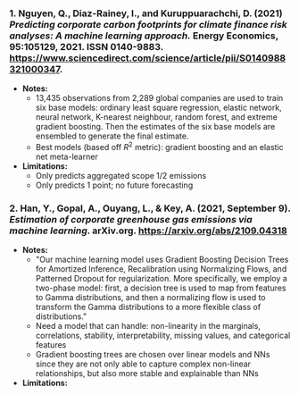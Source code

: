 ### 1. **Nguyen, Q., Diaz-Rainey, I., and Kuruppuarachchi, D.** (2021) *Predicting corporate carbon footprints for climate finance risk analyses: A machine learning approach.* Energy Economics, 95:105129, 2021. ISSN 0140-9883. https://www.sciencedirect.com/science/article/pii/S0140988321000347.
- **Notes:**
    - 13,435 observations from 2,289 global companies are used to train six base models: ordinary least square regression, elastic network, neural network, K-nearest neighbour, random forest, and extreme gradient boosting. Then the estimates of the six base models are ensembled to generate the final estimate.
    - Best models (based off $R^2$ metric): gradient boosting and an elastic net meta-learner
- **Limitations:**
    - Only predicts aggregated scope 1/2 emissions
    - Only predicts 1 point; no future forecasting

### 2. **Han, Y., Gopal, A., Ouyang, L., & Key, A.** (2021, September 9). *Estimation of corporate greenhouse gas emissions via machine learning*. arXiv.org. https://arxiv.org/abs/2109.04318
- **Notes:** 
    - "Our machine learning model uses Gradient Boosting Decision Trees for Amortized Inference, Recalibration using Normalizing Flows, and Patterned Dropout for regularization. More specifically, we employ a two-phase model: first, a decision tree is used to map from features to Gamma distributions, and then a normalizing flow is used to transform the Gamma distributions to a more flexible class of distributions."
    - Need a model that can handle: non-linearity in the marginals, correlations, stability, interpretability, missing values, and categorical features
    - Gradient boosting trees are chosen over linear models and NNs since they are not only able to capture complex non-linear relationships, but also more stable and explainable than NNs
- **Limitations:**
